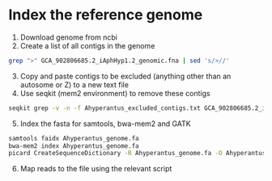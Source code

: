 
# Index the reference genome

  1) Download genome from ncbi
  2) Create a list of all contigs in the genome
  ```bash
  grep ">" GCA_902806685.2_iAphHyp1.2_genomic.fna | sed 's/>//'
  ```
  3) Copy and paste contigs to be excluded (anything other than an autosome or Z) to a new text file
  4) Use seqkit (mem2 environment) to remove these contigs
  ```bash
  seqkit grep -v -n -f Ahyperantus_excluded_contigs.txt GCA_902806685.2_iAphHyp1.2_genomic.fna > Ahyperantus_genome.fa
  ```
  5) Index the fasta for samtools, bwa-mem2 and GATK
  ```bash
  samtools faidx Ahyperantus_genome.fa
  bwa-mem2 index Ahyperantus_genome.fa
  picard CreateSequenceDictionary -R Ahyperantus_genome.fa -O Ahyperantus_genome.dict
  ```
  6) Map reads to the file using the relevant script

